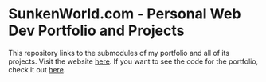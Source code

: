 # SunkenWorld.com - Personal Web Dev Portfolio and Projects

This repository links to the submodules of my portfolio and all of its projects. Visit the website [here](https://www.sunkenworld.com/). If you want to see the code for the portfolio, check it out [here](https://github.com/mackenziewritescode/portfolio).
